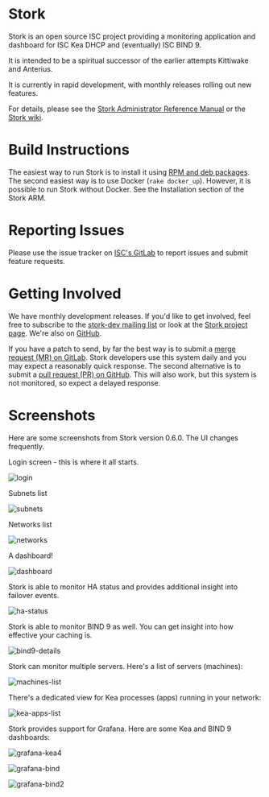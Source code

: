 # Stork

Stork is an open source ISC project providing a monitoring application and dashboard for ISC Kea DHCP and (eventually) ISC BIND 9.

It is intended to be a spiritual successor of the earlier attempts Kittiwake and Anterius.

It is currently in rapid development, with monthly releases rolling out new features.

For details, please see the [Stork Administrator Reference Manual](https://stork.readthedocs.io) or the [Stork wiki](https://gitlab.isc.org/isc-projects/stork/-/wikis/home).

# Build Instructions

The easiest way to run Stork is to install it using [RPM and deb packages](https://stork.readthedocs.io/en/latest/install.html#installing-from-packages).
The second easiest way is to use Docker (`rake docker_up`). However, it is
possible to run Stork without Docker. See the Installation section of the Stork ARM.

# Reporting Issues

Please use the issue tracker on [ISC's GitLab](https://gitlab.isc.org/isc-projects/stork/-/issues)
to report issues and submit feature requests.

# Getting Involved
We have monthly development releases. If you'd like to get involved, feel free to subscribe to the
[stork-dev mailing list](https://lists.isc.org/mailman/listinfo/stork-dev) or look
at the [Stork project page](https://gitlab.isc.org/isc-projects/stork).
We're also on [GitHub](https://github.com/isc-projects/stork).

If you have a patch to send, by far the best way is to submit a
[merge request (MR) on GitLab](https://gitlab.isc.org/isc-projects/stork/-/merge_requests).
Stork developers use this system daily and you may expect a reasonably quick response.
The second alternative is to submit a [pull request (PR) on GitHub](https://github.com/isc-projects/stork/pulls).
This will also work, but this system is not monitored, so expect a delayed response.

# Screenshots

Here are some screenshots from Stork version 0.6.0. The UI changes frequently.

Login screen - this is where it all starts.

![login](https://gitlab.isc.org/isc-projects/stork/-/wikis/uploads/342aac544afeaa014bd4d52d328fe2f1/login.png)

Subnets list

![subnets](https://gitlab.isc.org/isc-projects/stork/-/wikis/uploads/55770d48f64b4deb40341002de3cfd8e/subnets.png)

Networks list

![networks](https://gitlab.isc.org/isc-projects/stork/-/wikis/uploads/743f066b5906c11f667674473c98b151/networks.png)

A dashboard!

![dashboard](https://gitlab.isc.org/isc-projects/stork/-/wikis/uploads/64735611a93273cb6d5a2ece190d2755/dashboard.png)

Stork is able to monitor HA status and provides additional insight into failover events.

![ha-status](https://gitlab.isc.org/isc-projects/stork/-/wikis/uploads/72010d2d5ad548bec65e4001108e172e/ha-status.png)

Stork is able to monitor BIND 9 as well. You can get insight into how effective your caching is.

![bind9-details](https://gitlab.isc.org/isc-projects/stork/-/wikis/uploads/30ba3ecf165d266be37146d9b0610927/bind9-details.png)

Stork can monitor multiple servers. Here's a list of servers (machines):

![machines-list](https://gitlab.isc.org/isc-projects/stork/-/wikis/uploads/8636d5328a2b7d05f2eb6221485a67bf/machines-list.png)

There's a dedicated view for Kea processes (apps) running in your network:

![kea-apps-list](https://gitlab.isc.org/isc-projects/stork/-/wikis/uploads/15363e553cde30e8559c2a4a900f9d4d/kea-apps-list.png)

Stork provides support for Grafana. Here are some Kea and BIND 9 dashboards:

![grafana-kea4](https://gitlab.isc.org/isc-projects/stork/-/wikis/uploads/97468f53d07c1b6eda7035c30fbd4de3/grafana-kea4.png)

![grafana-bind](https://gitlab.isc.org/isc-projects/stork/-/wikis/uploads/6a49fca880400b04ef2b84f196e4beaa/grafana-bind.png)

![grafana-bind2](https://gitlab.isc.org/isc-projects/stork/-/wikis/uploads/6673c0a19962c535bf7e47d9fd0f46e5/grafana-bind2.png)
